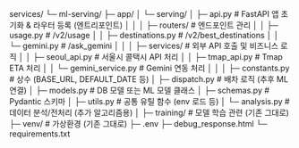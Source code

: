 services/
└─ ml-serving/
   ├─ app/
   │  └─ serving/
   │     ├─ api.py                 # FastAPI 앱 초기화 & 라우터 등록 (엔트리포인트)
   │     │
   │     ├─ routers/               # 엔드포인트 관리
   │     │  ├─ usage.py            # /v2/usage
   │     │  ├─ destinations.py     # /v2/best_destinations
   │     │  └─ gemini.py           # /ask_gemini
   │     │
   │     ├─ services/              # 외부 API 호출 및 비즈니스 로직
   │     │  ├─ seoul_api.py        # 서울시 콜택시 API 처리
   │     │  ├─ tmap_api.py         # Tmap ETA 처리
   │     │  └─ gemini_service.py   # Gemini 연동 처리
   │     │
   │     ├─ constants.py           # 상수 (BASE_URL, DEFAULT_DATE 등)
   │     ├─ dispatch.py            # 배차 로직 (추후 ML 연결)
   │     ├─ models.py              # DB 모델 또는 ML 모델 클래스
   │     ├─ schemas.py             # Pydantic 스키마
   │     ├─ utils.py               # 공통 유틸 함수 (env 로드 등)
   │     └─ analysis.py            # 데이터 분석/전처리 (추가 알고리즘용)
   │
   ├─ training/                    # 모델 학습 관련 (기존 그대로)
   ├─ venv/                        # 가상환경 (기존 그대로)
   ├─ .env
   ├─ debug_response.html
   └─ requirements.txt
